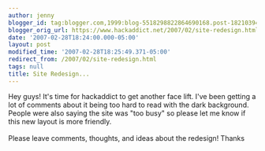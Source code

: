 ```yaml
---
author: jenny
blogger_id: tag:blogger.com,1999:blog-5518298822864690168.post-1821039427286436073
blogger_orig_url: https://www.hackaddict.net/2007/02/site-redesign.html
date: '2007-02-28T18:24:00.000-05:00'
layout: post
modified_time: '2007-02-28T18:25:49.371-05:00'
redirect_from: /2007/02/site-redesign.html
tags: null
title: Site Redesign...
---
```


Hey guys!  It's time for hackaddict to get another face lift.  I've been getting a lot of comments about it being too hard to read with the dark background.  People were also saying the site was "too busy" so please let me know if this new layout is more friendly.<br /><br />Please leave comments, thoughts, and ideas about the redesign!  Thanks